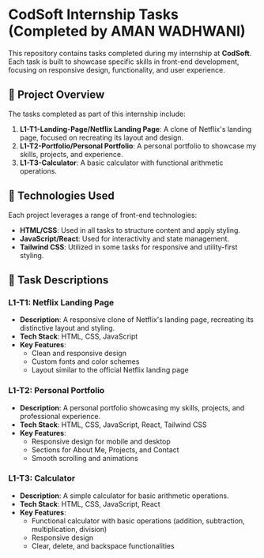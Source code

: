 # CodSoft Internship Tasks (Completed by AMAN WADHWANI)

This repository contains tasks completed during my internship at **CodSoft**. Each task is built to showcase specific skills in front-end development, focusing on responsive design, functionality, and user experience.

## 📌 Project Overview

The tasks completed as part of this internship include:

1. **L1-T1-Landing-Page/Netflix Landing Page**: A clone of Netflix's landing page, focused on recreating its layout and design.
2. **L1-T2-Portfolio/Personal Portfolio**: A personal portfolio to showcase my skills, projects, and experience.
3. **L1-T3-Calculator**: A basic calculator with functional arithmetic operations.

## 🔧 Technologies Used

Each project leverages a range of front-end technologies:

- **HTML/CSS**: Used in all tasks to structure content and apply styling.
- **JavaScript/React**: Used for interactivity and state management.
- **Tailwind CSS**: Utilized in some tasks for responsive and utility-first styling.

## 🚀 Task Descriptions

### L1-T1: Netflix Landing Page

- **Description**: A responsive clone of Netflix's landing page, recreating its distinctive layout and styling.
- **Tech Stack**: HTML, CSS, JavaScript
- **Key Features**: 
  - Clean and responsive design
  - Custom fonts and color schemes
  - Layout similar to the official Netflix landing page

### L1-T2: Personal Portfolio

- **Description**: A personal portfolio showcasing my skills, projects, and professional experience.
- **Tech Stack**: HTML, CSS, JavaScript, React, Tailwind CSS
- **Key Features**:
  - Responsive design for mobile and desktop
  - Sections for About Me, Projects, and Contact
  - Smooth scrolling and animations

### L1-T3: Calculator

- **Description**: A simple calculator for basic arithmetic operations.
- **Tech Stack**: HTML, CSS, JavaScript, React
- **Key Features**:
  - Functional calculator with basic operations (addition, subtraction, multiplication, division)
  - Responsive design
  - Clear, delete, and backspace functionalities
